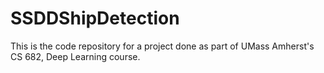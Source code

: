 # SSDDShipDetection
 
This is the code repository for a project done as part of UMass Amherst's CS 682, Deep Learning course.  <br/>
